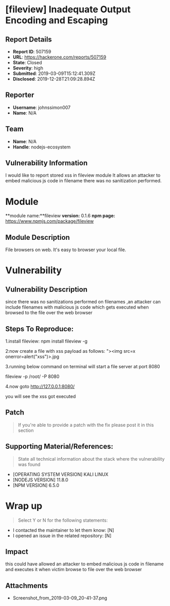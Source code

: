 # [fileview] Inadequate Output Encoding and Escaping 

## Report Details
- **Report ID**: 507159
- **URL**: https://hackerone.com/reports/507159
- **State**: Closed
- **Severity**: high
- **Submitted**: 2019-03-09T15:12:41.309Z
- **Disclosed**: 2019-12-28T21:09:28.894Z

## Reporter
- **Username**: johnssimon007
- **Name**: N/A

## Team
- **Name**: N/A
- **Handle**: nodejs-ecosystem

## Vulnerability Information
I would like to report stored xss in fileview module
It allows an attacker to embed malicious js code in filename there was no sanitization performed. 

# Module

**module name:**fileview
**version:** 0.1.6
**npm page:** https://www.npmjs.com/package/fileview

## Module Description
File browsers on web. It's easy to browser your local file.


# Vulnerability

## Vulnerability Description

since there was no sanitizations performed on filenames ,an attacker can include filenames with malicious js code which gets executed when browsed to the file  over the web browser

## Steps To Reproduce:
1.install fileview:
npm install fileview -g

2:now create a file with xss payload as follows:
"><img src=x onerror=alert("xss")>.jpg

3.running below command on terminal  will start a file server at port 8080

fileview -p /root/ -P 8080

4.now goto http://127.0.0.1:8080/

you will see the xss got executed



## Patch

> If you're able to provide a patch with the fix please post it in this section

## Supporting Material/References:

> State all technical information about the stack where the vulnerability was found

- [OPERATING SYSTEM VERSION] KALI LINUX
- [NODEJS VERSION] 11.8.0
- [NPM VERSION]  6.5.0

# Wrap up

> Select Y or N for the following statements:

- I contacted the maintainer to let them know: [N] 
- I opened an issue in the related repository: [N]

## Impact

this could have allowed an attacker to embed malicious js code in filename and executes it when  victim browse to file over the web browser

## Attachments
- Screenshot_from_2019-03-09_20-41-37.png

